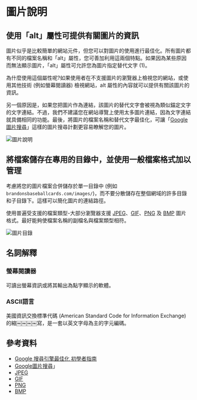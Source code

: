 # 圖片說明


## 使用「alt」屬性可提供有關圖片的資訊

圖片似乎是比較簡單的網站元件，但您可以對圖片的使用進行最佳化。所有圖片都有不同的檔案名稱和「alt」屬性，您可善加利用這兩個特點。如果因為某些原因而無法顯示圖片，「alt」屬性可允許您為圖片指定替代文字 (1)。

為什麼使用這個屬性呢?如果使用者在不支援圖片的瀏覽器上檢視您的網站，或使用其他技術 (例如螢幕閱讀器) 檢視網站，alt 屬性的內容就可以提供有關該圖片的資訊。

另一個原因是，如果您把圖片作為連結，該圖片的替代文字會被視為類似錨定文字的文字連結。不過，我們不建議您在網站導覽上使用太多圖片連結，因為文字連結就具備相同的功能。最後，將圖片的檔案名稱和替代文字最佳化，可讓「[Google圖片搜尋](https://images.google.com.tw/)」這樣的圖片搜尋計劃更容易瞭解您的圖片。


![圖片說明](http://i.imgur.com/fuz9jpu.png)


## 將檔案儲存在專用的目錄中，並使用一般檔案格式加以管理

考慮將您的圖片檔案合併儲存於單一目錄中 (例如 `brandonsbaseballcards.com/images/`)，而不要分散儲存在整個網域的許多目錄和子目錄下。這樣可以簡化圖片的連結路徑。

使用普遍受支援的檔案類型-大部分瀏覽器支援 [JPEG](http://en.wikipedia.org/wiki/JPEG)、[GIF](http://en.wikipedia.org/wiki/GIF)、[PNG](http://en.wikipedia.org/wiki/Portable_Network_Graphics) 及 [BMP](http://en.wikipedia.org/wiki/BMP_file_format) 圖片格式。最好能夠使檔案名稱的副檔名與檔案類型相符。


![圖片目錄](http://i.imgur.com/OCvgybl.png)

## 名詞解釋

### 螢幕閱讀器

可讀出螢幕資訊或將其輸出為點字顯示的軟體。

### ASCII語言

美國資訊交換標準代碼 (American Standard Code for Information Exchange) 的縮￼￼￼￼寫，是一套以英文字母為主的字元編碼。


## 參考資料
* [Google 搜尋引擎最佳化 初學者指南](http://static.googleusercontent.com/external_content/untrusted_dlcp/www.google.com.hk/zh-TW/hk/intl/zh-TW/webmasters/docs/search-engine-optimization-starter-guide-zh-tw.pdf)
* [Google圖片搜尋](https://images.google.com.tw/)」
* [JPEG](http://en.wikipedia.org/wiki/JPEG)
* [GIF](http://en.wikipedia.org/wiki/GIF)
* [PNG](http://en.wikipedia.org/wiki/Portable_Network_Graphics)
* [BMP](http://en.wikipedia.org/wiki/BMP_file_format)
